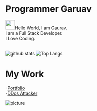 
# Programmer Garuav
<img src="https://raw.githubusercontent.com/ProgrammerGaurav/programmergaurav/master/images/hello.gif" width="30">Hello World, I am Gaurav.<br />
I am a Full Stack Developer.<br />
I Love Coding.
<br />
<br />

![github stats](https://github-readme-stats.vercel.app/api?username=programmergaurav&show_icons=true&title_color=fff&theme=radical)
![Top Langs](https://github-readme-stats.vercel.app/api/top-langs/?username=programmergaurav&layout=compact&theme=radical)

# My Work
-[Portfolio](https://programmergaurav.me)
<br />
-[DDos Attacker](https://github.com/ProgrammerGaurav/DDos-Attack)

![picture](https://raw.githubusercontent.com/ProgrammerGaurav/programmergaurav/master/images/dino.gif)

